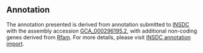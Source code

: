 

Annotation
----------

The annotation presented is derived from annotation submitted to
[INSDC](http://www.insdc.org) with the assembly accession
[GCA\_000296195.2](http://www.ebi.ac.uk/ena/data/view/GCA_000296195.2),
with additional non-coding genes derived from
[Rfam](http://rfam.xfam.org/). For more details, please visit [INSDC
annotation
import](http://ensemblgenomes.org/info/data/insdc_annotation).
